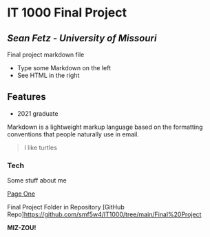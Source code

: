 # IT 1000 Final Project
## _Sean Fetz - University of Missouri_

Final project markdown file

- Type some Markdown on the left
- See HTML in the right

## Features
- 2021 graduate

Markdown is a lightweight markup language based on the formatting conventions
that people naturally use in email.

> I like turtles

### Tech

Some stuff about me

[Page One](FinalProject1.md)

Final Project Folder in Repository
[GitHub Repo]https://github.com/smf5w4/IT1000/tree/main/Final%20Project

**MIZ-ZOU!**